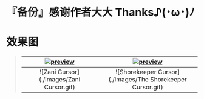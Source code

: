 # 『备份』感谢作者大大 Thanks♪(･ω･)ﾉ

# 效果图
> | <a href="https://x.com/O__dAng">![preview](https://img.shields.io/badge/%E6%8E%A8%E7%89%B9-O__dAng-555555?style=flat-square&logo=x)</a> | <a href="https://x.com/O__dAng">![preview](https://img.shields.io/badge/%E6%8E%A8%E7%89%B9-O__dAng-555555?style=flat-square&logo=x)</a> |
> |:---------------------------------------------------------------------------------------------------------------------------------------:|:---------------------------------------------------------------------------------------------------------------------------------------:|
> |                                                ![Zani Cursor](./images/Zani Cursor.gif)                                                 |                                       ![Shorekeeper Cursor](./images/The Shorekeeper Cursor.gif)                                        |
